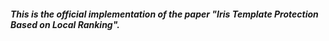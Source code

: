 ##### This is the official implementation of the paper "Iris Template Protection Based on Local Ranking".
